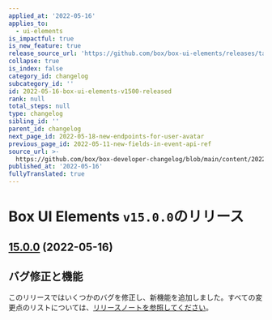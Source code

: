 ```yaml
---
applied_at: '2022-05-16'
applies_to:
  - ui-elements
is_impactful: true
is_new_feature: true
release_source_url: 'https://github.com/box/box-ui-elements/releases/tag/v15.0.0'
collapse: true
is_index: false
category_id: changelog
subcategory_id: ''
id: 2022-05-16-box-ui-elements-v1500-released
rank: null
total_steps: null
type: changelog
sibling_id: ''
parent_id: changelog
next_page_id: 2022-05-18-new-endpoints-for-user-avatar
previous_page_id: 2022-05-11-new-fields-in-event-api-ref
source_url: >-
  https://github.com/box/box-developer-changelog/blob/main/content/2022/05-16-box-ui-elements-v1500-released.md
published_at: '2022-05-16'
fullyTranslated: true
---
```

# Box UI Elements `v15.0.0`のリリース

## [15.0.0][1] (2022-05-16)

## バグ修正と機能

このリリースではいくつかのバグを修正し、新機能を追加しました。すべての変更点のリストについては、[リリースノートを参照してください][1]。

[1]: https://github.com/box/box-ui-elements/releases/tag/v15.0.0
